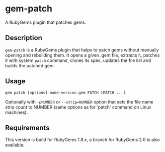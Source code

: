 # gem-patch

A RubyGems plugin that patches gems.

## Description

`gem-patch` is a RubyGems plugin that helps to patch gems without manually opening and rebuilding them. It opens a given .gem file, extracts it, patches it with system `patch` command, clones its spec, updates the file list and builds the patched gem.

## Usage

`gem patch [options] name-version.gem PATCH [PATCH ...]`

Optionally with `-pNUMBER` or `--strip=NUMBER` option that sets the file name strip count to NUMBER
(same options as for 'patch' command on Linux machines).

## Requirements

This version is build for RubyGems 1.8.x, a branch for RubyGems 2.0 is also available.